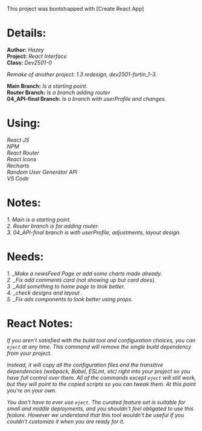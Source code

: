 This project was bootstrapped with [Create React App]

# Details:

**Author:** _Hazey_ <br />
**Project:** _React Interface_ <br />
**Class:** _Dev2501-0_ <br />

_Remake of another project: 1.3 redesign, dev2501-fortin_1-3._

**Main Branch:** _Is a starting point._ <br />
**Router Branch:** _Is a branch adding router_ <br />
**04_API-final Branch:** _Is a branch with userProfile and changes._ <br />

# Using:

_React JS_ <br />
_NPM_ <br />
_React Router_ <br />
_React Icons_ <br />
_Recharts_ <br />
_Random User Generator API_ <br />
_VS Code_ <br />

# Notes:

_1. Main is a starting point._ <br />
_2. Router branch is for adding router._ <br />
_3. 04_API-final branch is with userProfile, adjustments, layout design._ <br />

# Needs:

_1. \_Make a newsFeed Page or add some charts made already._ <br />
_2. \_Fix add comments card (not showing up but card does)._ <br />
_3. \_Add something to home page to look better._ <br />
_4. \_check designs and layout ._ <br />
_5. \_Fix ads components to look better using props._ <br />

# React Notes:

_If you aren't satisfied with the build tool and configuration choices, you can `eject` at any time. This command will remove the single build dependency from your project._

_Instead, it will copy all the configuration files and the transitive dependencies (webpack, Babel, ESLint, etc) right into your project so you have full control over them. All of the commands except `eject` will still work, but they will point to the copied scripts so you can tweak them. At this point you're on your own._

_You don't have to ever use `eject`. The curated feature set is suitable for small and middle deployments, and you shouldn't feel obligated to use this feature. However we understand that this tool wouldn't be useful if you couldn't customize it when you are ready for it._
